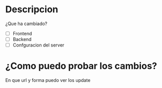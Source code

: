 # Descripcion
¿Que ha cambiado?

- [ ] Frontend
- [ ] Backend
- [ ] Confguracion del server

# ¿Como puedo probar los cambios?
En que url y forma puedo ver los update
